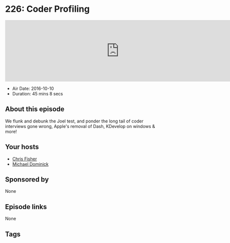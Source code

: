 # 226: Coder Profiling

<iframe src="https://player.fireside.fm/v2/MLf2ZzhC+drtOlEYz?theme=dark" width="740" height="200" frameborder="0" scrolling="no"></iframe>

* Air Date: 2016-10-10
* Duration: 45 mins 8 secs

## About this episode

We flunk and debunk the Joel test, and ponder the long tail of coder interviews gone wrong, Apple's removal of Dash, KDevelop on windows & more!

## Your hosts
* [Chris Fisher](https://coder.show/hosts/chrislas)
* [Michael Dominick](https://coder.show/hosts/michael)

## Sponsored by

None



## Episode links

None



## Tags

